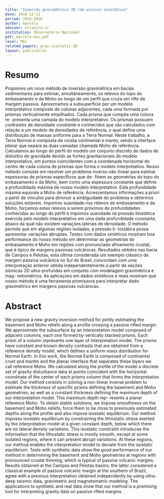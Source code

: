 ```yaml
---
title: "Inversão gravimétrica 2D com vínculo isostático"
date: 2018-12-11
period: 2016-2018
author: marcela
advisor: oliveira-jr
institution: Observatório Nacional
pdf: marcela-msc.pdf
level: MSc
related_papers: grav-isostatic-2D
layout: publication
---
```


# Resumo

Propomos um novo método de inversão gravimétrica em bacias sedimentares para
estimar, simultâneamente, os relevos do topo do embasamento e da Moho ao longo
de um perfil que cruza um rifte de margem passiva. Aproximamos a subsuperfı́cie
por um modelo interpretativo composto de colunas adjacentes, cada uma formada
por prismas verticalmente empilhados. Cada prisma que compõe uma coluna re-
presenta uma camada do modelo interpretativo. Os prismas possuem contrastes de
densidade constante e conhecidos que são calculados com relação a um modelo de
densidades de referência, o qual define uma distribuição de massas uniforme para
a Terra Normal. Neste trabalho, a Terra Normal é composta de crosta continental
e manto, sendo a interface planar que separa as duas camadas chamada Moho de
referência. Calculamos ao longo do perfil do modelo um conjunto discreto de dados
de distúrbio de gravidade devido as fontes gravitacionais do modelo interpretativo,
em pontos coincidentes com a coordenada horizontal do centro de cada coluna de
prismas que forma o modelo interpretativo. Nosso método consiste em resolver um
problema inverso não-linear para estimar espessuras de prismas especı́ficos que de-
finem as geometrias do topo do embasamento e da Moho, bem como uma espessura
constante que define a profundidade máxima de nosso modelo interpretativo. Esta
profundidade máxima equivale a Moho de referência. Acrescentamos informações
a priori a partir de vı́nculos para diminuir a ambiguidade do problema e
obtermos soluções estáveis. Impomos suavidade nos relevos do embasamento e da Moho,
forçamos estes relevos a serem próximos de profundidades conhecidas ao longo do
perfil e impomos suavidade na pressão litostática exercida pelo modelo interpretativo
em uma dada profundidade constante, abaixo da qual não existem variações laterais
de densidade. O método permite que em algumas regiões isoladas, a pressão li-
tostática possa apresentar variações abruptas. Testes com dados sintéticos mostram
boa performance do nosso método em determinar as geometrias do embasamento
e Moho em regiões com pronunciado afinamento crustal, que é tı́pico de margens
passivas vulcânicas. Resultados obtidos nas bacia de Campos e Pelotas, esta última
considerada um exemplo clássico de margem passiva vulcânica no Sul do Brasil,
concordam com uma interpretação anterior obtida independentemente a partir de
seções sı́smicas 2D ultra-profundas em conjunto com modelagem gravimétrica e mag-
netométrica. As aplicações em dados sintéticos e reais mostram que nosso método é
uma ferramenta promissora para interpretar dado gravimétrico em margens passivas
vulcânicas.

# Abstract

We propose a new gravity inversion method for jointly estimating the basement
and Moho reliefs along a profile crossing a passive rifted margin. We approximate
the subsurface by an interpretation model composed of adjacent columns, each one
formed by vertically stacked prisms. Each prism of a column represents one layer
of interpretation model. The prisms have constant and known density contrasts
that are obtained from a reference density model, which defines a uniform mass
distribution for Normal Earth. In this work, the Normal Earth is composed of
continental crust and mantle and the planar interface that separates these layers we
call reference Moho. We calculated along the profile of the model a discrete set
of gravity disturbance data at points coincident with the horizontal coordinate of
the center of each prisms column that forms the interpretation model. Our method
consists in solving a non-linear inverse problem to estimate the thickness of specific
prisms defining the basement and Moho geometries, as well as a constant thickness
defining the maximum depth of our interpretation model. This maximum depth rep-
resents a planar reference Moho. To obtain stable solutions, we impose smoothness
on the basement and Moho reliefs, force them to be close to previously estimated
depths along the profile and also impose isostatic equilibrium. Our method imposes
isostatic equilibrium by constraining the lithostatic stress exerted by the
interpretation model at a given constant depth, below which there are no lateral density
variations. This isostatic constraint introduces the information that the lithostatic
stress is mostly smooth, except at some isolated regions, where it can present abrupt
variations. At these regions, our method enables the interpretation model to deviate
from the isostatic equilibrium. Tests with synthetic data show the good performance
of our method in determining the basement and Moho geometries at regions with
pronounced crustal thinning, which is typical of passive volcanic margins. Results
obtained at the Campos and Pelotas basins, the latter considered a classical example
of passive volcanic margin at the southern of Brazil, agree with a previous
interpretation obtained independently by using ultra-deep seismic data, gravimetric and
magnetometric modeling. The applications to synthetic and real data show that our
method is a promising tool for interpreting gravity data on passive rifted margins.
